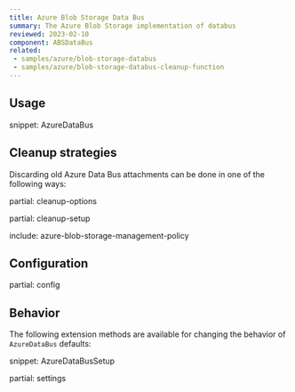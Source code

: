 ```yaml
---
title: Azure Blob Storage Data Bus
summary: The Azure Blob Storage implementation of databus
reviewed: 2023-02-10
component: ABSDataBus
related:
 - samples/azure/blob-storage-databus
 - samples/azure/blob-storage-databus-cleanup-function
---
```


## Usage

snippet: AzureDataBus

## Cleanup strategies

Discarding old Azure Data Bus attachments can be done in one of the following ways:

partial: cleanup-options

partial: cleanup-setup

include: azure-blob-storage-management-policy

## Configuration

partial: config

## Behavior

The following extension methods are available for changing the behavior of `AzureDataBus` defaults:

snippet: AzureDataBusSetup

partial: settings